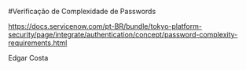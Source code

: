 #Verificação de Complexidade de Passwords

https://docs.servicenow.com/pt-BR/bundle/tokyo-platform-security/page/integrate/authentication/concept/password-complexity-requirements.html






Edgar Costa

